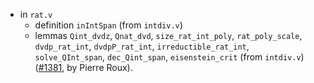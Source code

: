 - in `rat.v`
  + definition `inIntSpan` (from `intdiv.v`)
  + lemmas `Qint_dvdz`, `Qnat_dvd`, `size_rat_int_poly`,
    `rat_poly_scale`, `dvdp_rat_int`, `dvdpP_rat_int`,
    `irreductible_rat_int`, `solve_QInt_span`, `dec_Qint_span`,
    `eisenstein_crit` (from `intdiv.v`)
    ([#1381](https://github.com/math-comp/math-comp/pull/1381),
    by Pierre Roux).
